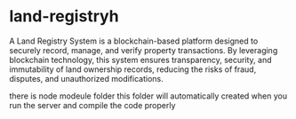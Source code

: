 # land-registryh
A Land Registry System is a blockchain-based platform designed to securely record, manage, and verify property transactions. By leveraging blockchain technology, this system ensures transparency, security, and immutability of land ownership records, reducing the risks of fraud, disputes, and unauthorized modifications.


there is node modeule folder 
this folder will automatically created when you run the server and compile the code properly
